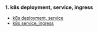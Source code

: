### 1. k8s deployment, service, ingress
- [k8s deployment, service](https://github.com/EunJaePark/mantech/blob/main/%EC%97%85%EB%AC%B4/211104_(k8s%20deployment%2C%20service%20%EB%9D%84%EC%9A%B0%EA%B8%B0).md)
- [k8s service_ingress](https://github.com/EunJaePark/mantech/blob/main/%EC%97%85%EB%AC%B4/211104_(k8s%20service_ingress).md)
